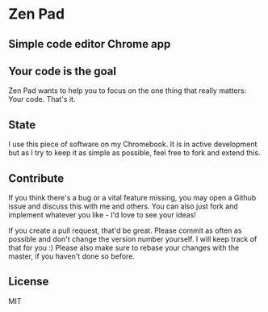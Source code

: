 # Zen Pad
## Simple code editor Chrome app

## Your code is the goal
Zen Pad wants to help you to focus on the one thing that really matters: Your code.
That's it.

## State
I use this piece of software on my Chromebook. It is in active development but as I try to keep it as simple as possible, feel free to fork and extend this.

## Contribute
If you think there's a bug or a vital feature missing, you may open a Github issue and discuss this with me and others.
You can also just fork and implement whatever you like - I'd love to see your ideas!

If you create a pull request, that'd be great. Please commit as often as possible and don't change the version number yourself. I will keep track of that for you :)
Please also make sure to rebase your changes with the master, if you haven't done so before.

## License
MIT